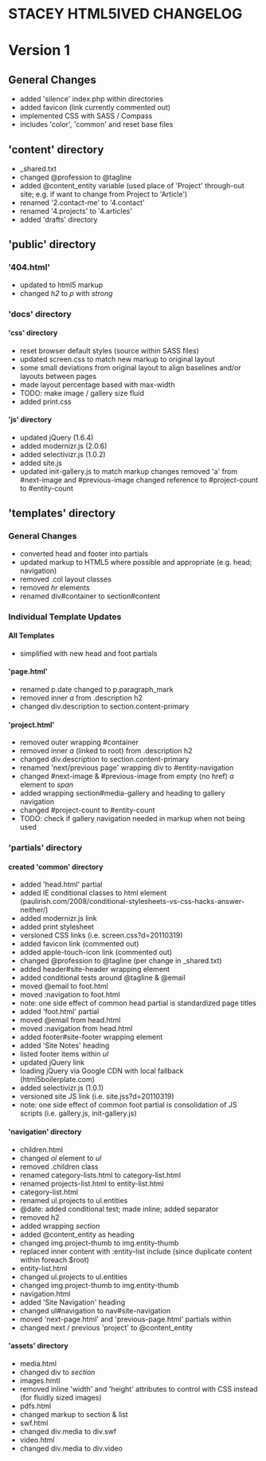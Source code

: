 # STACEY HTML5IVED CHANGELOG

# Version 1

General Changes
---------------

* added 'silence' index.php within directories
* added favicon (link currently commented out)
* implemented CSS with SASS / Compass
 * includes 'color', 'common' and reset base files


'content' directory
-------------------

* _shared.txt
 * changed @profession to @tagline
 * added @content_entity variable (used place of 'Project' through-out site; e.g. if want to change from Project to 'Article')
* renamed '2.contact-me' to '4.contact'
* renamed '4.projects' to '4.articles'
* added 'drafts' directory


'public' directory
------------------

### '404.html'

* updated to html5 markup
* changed *h2* to *p* with *strong*

### 'docs' directory

#### 'css' directory

* reset browser default styles (source within SASS files)
* updated screen.css to match new markup to original layout
 * some small deviations from original layout to align baselines and/or layouts between pages
 * made layout percentage based with max-width
 * TODO: make image / gallery size fluid
* added print.css

#### 'js' directory

* updated jQuery (1.6.4)
* added modernizr.js (2.0.6)
* added selectivizr.js (1.0.2)
* added site.js
* updated init-gallery.js to match markup changes
	removed 'a' from #next-image and #previous-image
	changed reference to #project-count to #entity-count


'templates' directory
---------------------

### General Changes

* converted head and footer into partials
* updated markup to HTML5 where possible and appropriate (e.g. head; navigation)
* removed .col layout classes
* removed *hr* elements
* renamed div#container to section#content

### Individual Template Updates

#### All Templates

* simplified with new head and foot partials

#### 'page.html'

* renamed p.date changed to p.paragraph_mark
* removed inner *a* from .description h2
* changed div.description to section.content-primary

#### 'project.html'

* removed outer wrapping #container
* removed inner *a* (linked to root) from .description h2
* changed div.description to section.content-primary
* renamed 'next/previous page' wrapping div to #entity-navigation
* changed #next-image & #previous-image from empty (no href) *a* element to *span*
* added wrapping section#media-gallery and heading to gallery navigation
* changed #project-count to #entity-count
 * TODO: check if gallery navigation needed in markup when not being used

### 'partials' directory

#### created 'common' directory

* added 'head.html' partial
 * added IE conditional classes to html element (paulirish.com/2008/conditional-stylesheets-vs-css-hacks-answer-neither/)
 * added modernizr.js link
 * added print stylesheet
 * versioned CSS links (i.e. screen.css?d=20110319)
 * added favicon link (commented out)
 * added apple-touch-icon link (commented out)
 * changed @profession to @tagline (per change in _shared.txt)
 * added header#site-header wrapping element
 * added conditional tests around @tagline & @email
 * moved @email to foot.html
 * moved :navigation to foot.html
 * note: one side effect of common head partial is standardized page titles
* added 'foot.html' partial
 * moved @email from head.html
 * moved :navigation from head.html
 * added footer#site-footer wrapping element
 * added 'Site Notes' heading
 * listed footer items within *ul*
 * updated jQuery link
  * loading jQuery via Google CDN with local fallback (html5boilerplate.com)
 * added selectivizr.js (1.0.1)
 * versioned site JS link (i.e. site.jss?d=20110319)
 * note: one side effect of common foot partial is consolidation of JS scripts (i.e. gallery.js, init-gallery.js)

#### 'navigation' directory

* children.html
 * changed *ol* element to *ul*
 * removed .children class
* renamed category-lists.html to category-list.html
* renamed projects-list.html to entity-list.html
* category-list.html
 * renamed ul.projects to ul.entities
 * @date: added conditional test; made inline; added separator
 * removed h2
 * added wrapping *section*
 * added @content_entity as heading
 * changed img.project-thumb to img.entity-thumb
 * replaced inner content with :entity-list include (since duplicate content within foreach $root)
* entity-list.html
 * changed ul.projects to ul.entities
 * changed img.project-thumb to img.entity-thumb
* navigation.html
 * added 'Site Navigation' heading
 * changed ul#navigation to nav#site-navigation
* moved 'next-page.html' and 'previous-page.html' partials within
 * changed next / previous 'project' to @content_entity

#### 'assets' directory

* media.html
 * changed div to *section*
* images.hmtl
 * removed inline 'width' and 'height' attributes to control with CSS instead (for fluidly sized images)
* pdfs.html
 * changed markup to section & list
* swf.html
 * changed div.media to div.swf
* video.html
 * changed div.media to div.video